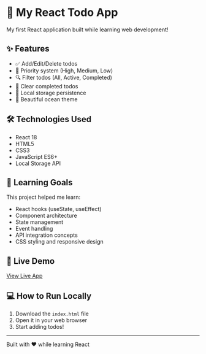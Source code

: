 # 🚀 My React Todo App

My first React application built while learning web development!

## ✨ Features
- ✅ Add/Edit/Delete todos
- 🎯 Priority system (High, Medium, Low)
- 🔍 Filter todos (All, Active, Completed)
- 🧹 Clear completed todos
- 💾 Local storage persistence
- 🌊 Beautiful ocean theme

## 🛠️ Technologies Used
- React 18
- HTML5
- CSS3
- JavaScript ES6+
- Local Storage API

## 🎯 Learning Goals
This project helped me learn:
- React hooks (useState, useEffect)
- Component architecture
- State management
- Event handling
- API integration concepts
- CSS styling and responsive design

## 🚀 Live Demo
[View Live App](https://fieck-san.github.io/fieck-todos/)

## 💻 How to Run Locally
1. Download the `index.html` file
2. Open it in your web browser
3. Start adding todos!

---
Built with ❤️ while learning React
